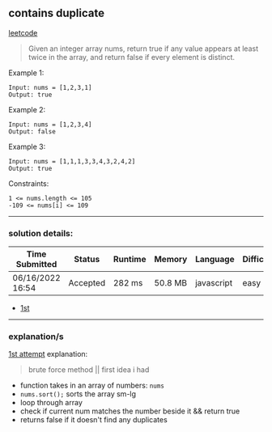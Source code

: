 contains duplicate
---
[leetcode](https://leetcode.com/problems/contains-duplicate/)

> Given an integer array nums, return true if any value appears at least twice in the array, and return false if every element is distinct.

Example 1:
```
Input: nums = [1,2,3,1]
Output: true
```

Example 2:
```
Input: nums = [1,2,3,4]
Output: false
```

Example 3:
```
Input: nums = [1,1,1,3,3,4,3,2,4,2]
Output: true
```
 
Constraints:
```
1 <= nums.length <= 105
-109 <= nums[i] <= 109
```
---
### solution details:
| Time Submitted | Status | Runtime | Memory | Language | Difficulty |
|---|---|---|---|---|---|
| 06/16/2022 16:54 | Accepted | 282 ms | 50.8 MB | javascript | easy |

- [1st](./217_contains-duplicates.js)  

---
### explanation/s
[1st attempt](./217_contains-duplicates.js) explanation:
> brute force method || first idea i had

- function takes in an array of numbers: `nums`
- `nums.sort();` sorts the array sm-lg
- loop through array
- check if current num matches the number beside it && return true
- returns false if it doesn't find any duplicates
